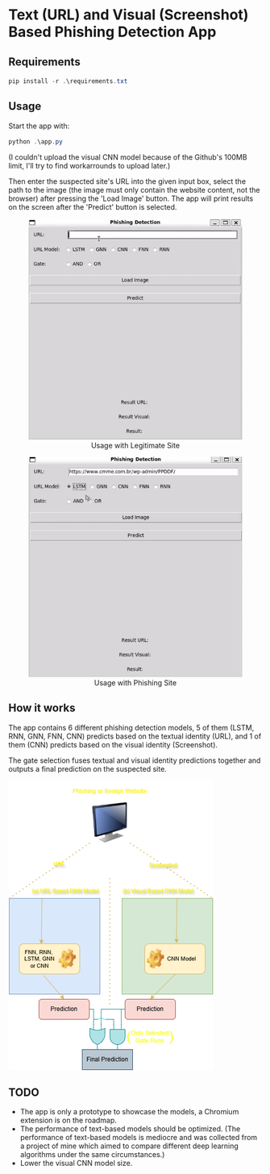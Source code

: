 # Text (URL) and Visual (Screenshot) Based Phishing Detection App 

## Requirements

```Powershell
pip install -r .\requirements.txt
```

## Usage
Start the app with:
```Powershell
python .\app.py
```

(I couldn't upload the visual CNN model because of the Github's 100MB limit, I'll try to find workarrounds to upload later.)

Then enter the suspected site's URL into the given input box, select the path to the image (the image must only contain the website content, not the browser) after pressing the 'Load Image' button. 
The app will print results on the screen after the 'Predict' button is selected.
<figure style="text-align: center;">
    <img src="readme_assests/legit.gif" alt="Usage Legit">
    <figcaption>Usage with Legitimate Site</figcaption>
</figure>

<figure style="text-align: center;">
    <img src="readme_assests/phish.gif" alt="Usage Phish">
    <figcaption>Usage with Phishing Site</figcaption>
</figure>

## How it works
The app contains 6 different phishing detection models, 5 of them (LSTM, RNN, GNN, FNN, CNN) predicts based on the textual identity (URL), and 1 of them (CNN) predicts based on the visual identity (Screenshot).

The gate selection fuses textual and visual identity predictions together and outputs a final prediction on the suspected site.

![System Design](readme_assests/system_design.png)

## TODO 
- The app is only a prototype to showcase the models, a Chromium extension is on the roadmap.
- The performance of text-based models should be optimized. (The performance of text-based models is mediocre and was collected from a project of mine which aimed to compare different deep learning algorithms under the same circumstances.)
- Lower the visual CNN model size.

